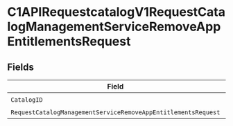 # C1APIRequestcatalogV1RequestCatalogManagementServiceRemoveAppEntitlementsRequest


## Fields

| Field                                                                                                                                                            | Type                                                                                                                                                             | Required                                                                                                                                                         | Description                                                                                                                                                      |
| ---------------------------------------------------------------------------------------------------------------------------------------------------------------- | ---------------------------------------------------------------------------------------------------------------------------------------------------------------- | ---------------------------------------------------------------------------------------------------------------------------------------------------------------- | ---------------------------------------------------------------------------------------------------------------------------------------------------------------- |
| `CatalogID`                                                                                                                                                      | *string*                                                                                                                                                         | :heavy_check_mark:                                                                                                                                               | N/A                                                                                                                                                              |
| `RequestCatalogManagementServiceRemoveAppEntitlementsRequest`                                                                                                    | [*shared.RequestCatalogManagementServiceRemoveAppEntitlementsRequest](../../../pkg/models/shared/requestcatalogmanagementserviceremoveappentitlementsrequest.md) | :heavy_minus_sign:                                                                                                                                               | N/A                                                                                                                                                              |